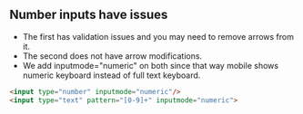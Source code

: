 ## Number inputs have issues

- The first has validation issues and you may need to remove arrows from it.
- The second does not have arrow modifications.
- We add inputmode="numeric" on both since that way mobile shows numeric keyboard instead of full text keyboard.

```html
<input type="number" inputmode="numeric"/>
<input type="text" pattern="[0-9]+" inputmode="numeric">
```